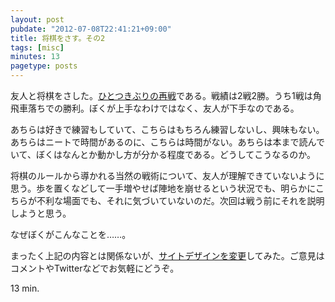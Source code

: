 ```yaml
---
layout: post
pubdate: "2012-07-08T22:41:21+09:00"
title: 将棋をさす。その2
tags: [misc]
minutes: 13
pagetype: posts
---
```

友人と将棋をさした。[ひとつきぶりの再戦](http://bouzuya.github.com/2012/06/03/syogi.html)である。戦績は2戦2勝。うち1戦は角飛車落ちでの勝利。ぼくが上手なわけではなく、友人が下手なのである。

あちらは好きで練習もしていて、こちらはもちろん練習しないし、興味もない。あちらはニートで時間があるのに、こちらは時間がない。あちらは本まで読んでいて、ぼくはなんとか動かし方が分かる程度である。どうしてこうなるのか。

将棋のルールから導かれる当然の戦術について、友人が理解できていないように思う。歩を置くなどして一手増やせば陣地を崩せるという状況でも、明らかにこちらが不利な場面でも、それに気づいていないのだ。次回は戦う前にそれを説明しようと思う。

なぜぼくがこんなことを……。

まったく上記の内容とは関係ないが、[サイトデザインを変更](http://bouzuya.github.com)してみた。ご意見はコメントやTwitterなどでお気軽にどうぞ。

13 min.
